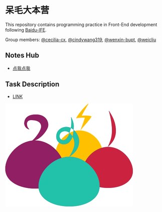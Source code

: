 # 呆毛大本营

This repository contains programming practice in Front-End development following [Baidu-IFE](http://ife.baidu.com/).

Group members: [@cecilia-cx](https://github.com/cecilia-cx), [@cindywang319](https://github.com/cindywang319), [@wenxin-bupt](https://github.com/wenxin-bupt), [@weicliu](https://github.com/weicliu)

## Notes Hub
- [点我点我](./notes)

## Task Description

* [LINK](http://ife.baidu.com/task/all) 

![Thanks Xinxin](frizz.png)
